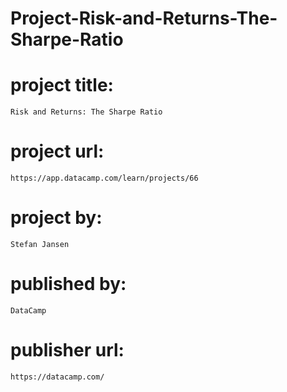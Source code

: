 # Project-Risk-and-Returns-The-Sharpe-Ratio

# project title:

    Risk and Returns: The Sharpe Ratio

# project url:

    https://app.datacamp.com/learn/projects/66

# project by:

    Stefan Jansen

# published by:

    DataCamp

# publisher url:

    https://datacamp.com/
